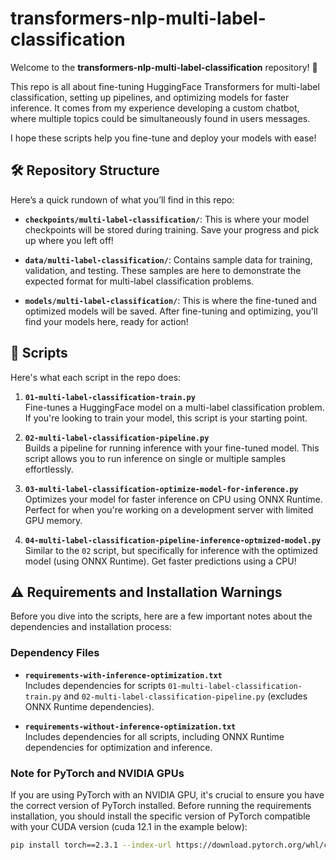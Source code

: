 
# transformers-nlp-multi-label-classification

Welcome to the **transformers-nlp-multi-label-classification** repository! 🎉

This repo is all about fine-tuning HuggingFace Transformers for multi-label classification, setting up pipelines, and optimizing models for faster inference. It comes from my experience developing a custom chatbot, where multiple topics could be simultaneously found in users messages.

I hope these scripts help you fine-tune and deploy your models with ease!

## 🛠️ Repository Structure

Here’s a quick rundown of what you’ll find in this repo:

- **`checkpoints/multi-label-classification/`**: This is where your model checkpoints will be stored during training. Save your progress and pick up where you left off!

- **`data/multi-label-classification/`**: Contains sample data for training, validation, and testing. These samples are here to demonstrate the expected format for multi-label classification problems.

- **`models/multi-label-classification/`**: This is where the fine-tuned and optimized models will be saved. After fine-tuning and optimizing, you'll find your models here, ready for action!

## 📜 Scripts

Here's what each script in the repo does:

1. **`01-multi-label-classification-train.py`**  
   Fine-tunes a HuggingFace model on a multi-label classification problem. If you're looking to train your model, this script is your starting point.

2. **`02-multi-label-classification-pipeline.py`**  
   Builds a pipeline for running inference with your fine-tuned model. This script allows you to run inference on single or multiple samples effortlessly.

3. **`03-multi-label-classification-optimize-model-for-inference.py`**  
   Optimizes your model for faster inference on CPU using ONNX Runtime. Perfect for when you're working on a development server with limited GPU memory.

4. **`04-multi-label-classification-pipeline-inference-optmized-model.py`**  
   Similar to the `02` script, but specifically for inference with the optimized model (using ONNX Runtime). Get faster predictions using a CPU!


## ⚠️ Requirements and Installation Warnings

Before you dive into the scripts, here are a few important notes about the dependencies and installation process:

### Dependency Files

   - **`requirements-with-inference-optimization.txt`**  
     Includes dependencies for scripts `01-multi-label-classification-train.py` and `02-multi-label-classification-pipeline.py` (excludes ONNX Runtime dependencies).

   - **`requirements-without-inference-optimization.txt`**  
     Includes dependencies for all scripts, including ONNX Runtime dependencies for optimization and inference.

### Note for PyTorch and NVIDIA GPUs

   If you are using PyTorch with an NVIDIA GPU, it's crucial to ensure you have the correct version of PyTorch installed. Before running the requirements installation, you should install the specific version of PyTorch compatible with your CUDA version (cuda 12.1 in the example below):

   ```bash
   pip install torch==2.3.1 --index-url https://download.pytorch.org/whl/cu121
